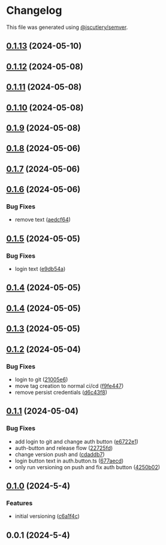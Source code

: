 # Changelog

This file was generated using [@jscutlery/semver](https://github.com/jscutlery/semver).

## [0.1.13](https://github.com/CIRI2-s6/ciri2-app/compare/frontend-0.1.12...frontend-0.1.13) (2024-05-10)

## [0.1.12](https://github.com/CIRI2-s6/ciri2-app/compare/frontend-0.1.11...frontend-0.1.12) (2024-05-08)

## [0.1.11](https://github.com/CIRI2-s6/ciri2-app/compare/frontend-0.1.10...frontend-0.1.11) (2024-05-08)

## [0.1.10](https://github.com/CIRI2-s6/ciri2-app/compare/frontend-0.1.9...frontend-0.1.10) (2024-05-08)

## [0.1.9](https://github.com/CIRI2-s6/ciri2-app/compare/frontend-0.1.8...frontend-0.1.9) (2024-05-08)

## [0.1.8](https://github.com/CIRI2-s6/ciri2-app/compare/frontend-0.1.7...frontend-0.1.8) (2024-05-06)

## [0.1.7](https://github.com/CIRI2-s6/ciri2-app/compare/frontend-0.1.6...frontend-0.1.7) (2024-05-06)

## [0.1.6](https://github.com/CIRI2-s6/ciri2-app/compare/frontend-0.1.5...frontend-0.1.6) (2024-05-06)


### Bug Fixes

* remove text ([aedcf64](https://github.com/CIRI2-s6/ciri2-app/commit/aedcf64ae40a9b0af21068207a09af4ee2482dd7))

## [0.1.5](https://github.com/CIRI2-s6/ciri2-app/compare/frontend-0.1.4...frontend-0.1.5) (2024-05-05)


### Bug Fixes

* login text ([e9db54a](https://github.com/CIRI2-s6/ciri2-app/commit/e9db54a2f489544bba0c40533d0dd9a93cd273e0))

## [0.1.4](https://github.com/CIRI2-s6/ciri2-app/compare/frontend-0.1.3...frontend-0.1.4) (2024-05-05)

## [0.1.4](https://github.com/CIRI2-s6/ciri2-app/compare/frontend-0.1.3...frontend-0.1.4) (2024-05-05)

## [0.1.3](https://github.com/CIRI2-s6/ciri2-app/compare/frontend-0.1.2...frontend-0.1.3) (2024-05-05)

## [0.1.2](https://github.com/CIRI2-s6/ciri2-app/compare/frontend-0.1.1...frontend-0.1.2) (2024-05-04)


### Bug Fixes

* login to git ([21005e6](https://github.com/CIRI2-s6/ciri2-app/commit/21005e651d75944e99abdebaf80441c317534549))
* move tag creation to normal ci/cd ([f9fe447](https://github.com/CIRI2-s6/ciri2-app/commit/f9fe44775809c49d241fe2b6d588978b36de2afb))
* remove persist credentials ([d6c43f8](https://github.com/CIRI2-s6/ciri2-app/commit/d6c43f8950113bee0baa1cd485fb437419f55ede))

## [0.1.1](https://github.com/CIRI2-s6/ciri2-app/compare/frontend-0.1.0...frontend-0.1.1) (2024-05-04)


### Bug Fixes

* add login to git and change auth button ([e6722e1](https://github.com/CIRI2-s6/ciri2-app/commit/e6722e1854632d6be7570dfbff1521da79539fa3))
* auth-button and release flow ([22725fd](https://github.com/CIRI2-s6/ciri2-app/commit/22725fdfb860788d424629d142857b8f2bb619b5))
* change version push and ([cdaddb7](https://github.com/CIRI2-s6/ciri2-app/commit/cdaddb75888cde6f44c561b923d8ace3160c35ad))
* login button text in auth.button.ts ([677aecd](https://github.com/CIRI2-s6/ciri2-app/commit/677aecdb8cdc20ff446d9ed822cb1c7ae5935320))
* only run versioning on push and fix auth button ([4250b02](https://github.com/CIRI2-s6/ciri2-app/commit/4250b0285affb4f11bae0fd20c46f80c70c3afe2))

## [0.1.0](https://github.com/CIRI2-s6/ciri2-app/compare/frontend-0.0.1...frontend-0.1.0) (2024-5-4)


### Features

* initial versioning ([c6a1f4c](https://github.com/CIRI2-s6/ciri2-app/commit/c6a1f4c65429deab4e2e317c18e97b14ed4622dc))

## 0.0.1 (2024-5-4)
